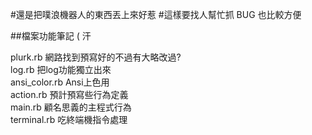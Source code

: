 #還是把噗浪機器人的東西丟上來好惹
#這樣要找人幫忙抓 BUG 也比較方便

##檔案功能筆記 ( 汗

plurk.rb                          網路找到預寫好的不過有大略改過?  
log.rb                              把log功能獨立出來  
ansi_color.rb                  Ansi上色用  
action.rb                         預計預寫些行為定義  
main.rb                           顧名思義的主程式行為  
terminal.rb                     吃終端機指令處理  
